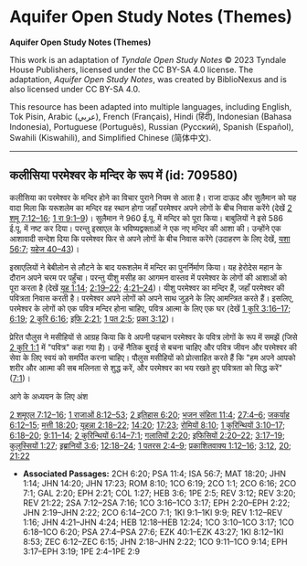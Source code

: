 # Aquifer Open Study Notes (Themes)

**Aquifer Open Study Notes (Themes)**

This work is an adaptation of *Tyndale Open Study Notes* © 2023 Tyndale House Publishers, licensed under the CC BY\-SA 4\.0 license. The adaptation, *Aquifer Open Study Notes*, was created by BiblioNexus and is also licensed under CC BY\-SA 4\.0\.

This resource has been adapted into multiple languages, including English, Tok Pisin, Arabic (عربي), French (Français), Hindi (हिंदी), Indonesian (Bahasa Indonesia), Portuguese (Português), Russian (Русский), Spanish (Español), Swahili (Kiswahili), and Simplified Chinese (简体中文).



--------------------------------

## कलीसिया परमेश्वर के मन्दिर के रूप में (id: 709580)

कलीसिया का परमेश्वर के मन्दिर होने का विचार पुराने नियम से आता है। राजा दाऊद और सुलैमान को यह वादा मिला कि यरूशलेम का मन्दिर वह स्थान होगा जहाँ परमेश्वर अपने लोगों के बीच निवास करेंगे (देखें [2 शमू 7:12–16](https://ref.ly/2Sam7:12-2Sam7:16); [1 रा 9:1–9](https://ref.ly/1Kgs9:1-1Kgs9:9))। सुलैमान ने 960 ई.पू. में मन्दिर को पूरा किया। बाबुलियों ने इसे 586 ई.पू. में नष्ट कर दिया। परन्तु इस्राएल के भविष्यद्वक्ताओं ने एक नए मन्दिर की आशा की। उन्होंने एक आशावादी सन्देश दिया कि परमेश्वर फिर से अपने लोगों के बीच निवास करेंगे (उदाहरण के लिए देखें, [यशा 56:7](https://ref.ly/Isa56:7); [यहेज 40–43](https://ref.ly/Ezek40:1-Ezek43:27))।

इस्राएलियों ने बेबीलोन से लौटने के बाद यरूशलेम में मन्दिर का पुनर्निर्माण किया। यह हेरोदेस महान के दौरान अपने चरम पर पहुँचा। परन्तु यीशु मसीह का आगमन वास्तव में परमेश्वर के लोगों की आशाओं को पूरा करता है (देखें [यूह 1:14](https://ref.ly/John1:14); [2:19–22](https://ref.ly/John2:19-John2:22); [4:21–24](https://ref.ly/John4:21-John4:24))। यीशु परमेश्वर का मन्दिर हैं, जहाँ परमेश्वर की पवित्रता निवास करती है। परमेश्वर अपने लोगों को अपने साथ जुड़ने के लिए आमन्त्रित करते हैं। इसलिए, परमेश्वर के लोगों को एक पवित्र मन्दिर होना चाहिए, पवित्र आत्मा के लिए एक घर (देखें [1 कुरि 3:16–17](https://ref.ly/1Cor3:16-1Cor3:17); [6:19](https://ref.ly/1Cor6:19); [2 कुरि 6:16](https://ref.ly/2Cor6:16); [इफि 2:21](https://ref.ly/Eph2:21); [1 पत 2:5](https://ref.ly/1Pet2:5); [प्रका 3:12](https://ref.ly/Rev3:12))।

प्रेरित पौलुस ने मसीहियों से आग्रह किया कि वे अपनी पहचान परमेश्वर के पवित्र लोगों के रूप में समझें (जिसे [2 कुरि 1:1](https://ref.ly/2Cor1:1) में "पवित्र" कहा गया है)। उन्हें नैतिक बुराई से बचना चाहिए और पवित्र जीवन और परमेश्वर की सेवा के लिए स्वयं को समर्पित करना चाहिए। पौलुस मसीहियों को प्रोत्साहित करते हैं कि "हम अपने आपको शरीर और आत्मा की सब मलिनता से शुद्ध करें, और परमेश्वर का भय रखते हुए पवित्रता को सिद्ध करें" ([7:1](https://ref.ly/2Cor7:1))।

आगे के अध्ययन के लिए अंश

[2 शमूएल 7:12–16](https://ref.ly/2Sam7:12-2Sam7:16); [1 राजाओं 8:12–53](https://ref.ly/1Kgs8:12-1Kgs8:53); [2 इतिहास 6:20](https://ref.ly/2Chr6:20); [भजन संहिता 11:4](https://ref.ly/Ps11:4); [27:4–6](https://ref.ly/Ps27:4-Ps27:6); [जकर्याह 6:12–15](https://ref.ly/Zech6:12-Zech6:15); [मत्ती 18:20](https://ref.ly/Matt18:20); [यूहन्ना 2:18–22](https://ref.ly/John2:18-John2:22); [14:20](https://ref.ly/John14:20); [17:23](https://ref.ly/John17:23); [रोमियों 8:10](https://ref.ly/Rom8:10); [1 कुरिन्थियों 3:10–17](https://ref.ly/1Cor3:10-1Cor3:17); [6:18–20](https://ref.ly/1Cor6:18-1Cor6:20); [9:11–14](https://ref.ly/1Cor9:11-1Cor9:14); [2 कुरिन्थियों 6:14–7:1](https://ref.ly/2Cor6:14-2Cor7:1); [गलातियों 2:20](https://ref.ly/Gal2:20); [इफिसियों 2:20–22](https://ref.ly/Eph2:20-Eph2:22); [3:17–19](https://ref.ly/Eph3:17-Eph3:19); [कुलुस्सियों 1:27](https://ref.ly/Col1:27); [इब्रानियों 3:6](https://ref.ly/Heb3:6); [12:18–24](https://ref.ly/Heb12:18-Heb12:24); [1 पतरस 2:4–9](https://ref.ly/1Pet2:4-1Pet2:9); [प्रकाशितवाक्य 1:12–16](https://ref.ly/Rev1:12-Rev1:16); [3:12](https://ref.ly/Rev3:12), [20](https://ref.ly/Rev3:20); [21:22](https://ref.ly/Rev21:22)

* **Associated Passages:** 2CH 6:20; PSA 11:4; ISA 56:7; MAT 18:20; JHN 1:14; JHN 14:20; JHN 17:23; ROM 8:10; 1CO 6:19; 2CO 1:1; 2CO 6:16; 2CO 7:1; GAL 2:20; EPH 2:21; COL 1:27; HEB 3:6; 1PE 2:5; REV 3:12; REV 3:20; REV 21:22; 2SA 7:12–2SA 7:16; 1CO 3:16–1CO 3:17; EPH 2:20–EPH 2:22; JHN 2:19–JHN 2:22; 2CO 6:14–2CO 7:1; 1KI 9:1–1KI 9:9; REV 1:12–REV 1:16; JHN 4:21–JHN 4:24; HEB 12:18–HEB 12:24; 1CO 3:10–1CO 3:17; 1CO 6:18–1CO 6:20; PSA 27:4–PSA 27:6; EZK 40:1–EZK 43:27; 1KI 8:12–1KI 8:53; ZEC 6:12–ZEC 6:15; JHN 2:18–JHN 2:22; 1CO 9:11–1CO 9:14; EPH 3:17–EPH 3:19; 1PE 2:4–1PE 2:9

